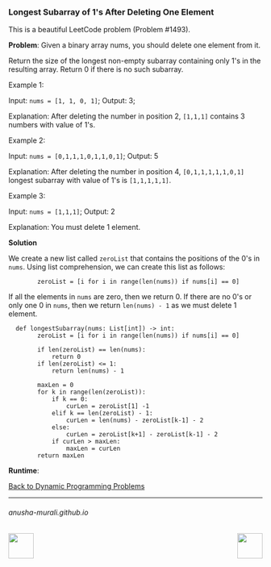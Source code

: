 ### Longest Subarray of 1's After Deleting One Element

This is a beautiful LeetCode problem (Problem #1493).

**Problem**: Given a binary array nums, you should delete one element from it.

Return the size of the longest non-empty subarray containing only 1's in the resulting array. 
Return 0 if there is no such subarray.

Example 1:

Input: `nums = [1, 1, 0, 1]`; Output: 3;

Explanation: After deleting the number in position 2, `[1,1,1]` contains 3 numbers with value of 1's.

Example 2:

Input: `nums = [0,1,1,1,0,1,1,0,1]`; Output: 5

Explanation: After deleting the number in position 4, `[0,1,1,1,1,1,0,1]` longest subarray with value of 1's is `[1,1,1,1,1]`.

Example 3:

Input: `nums = [1,1,1]`; Output: 2

Explanation: You must delete 1 element.

**Solution**

We create a new list called `zeroList` that contains the positions of the 0's in `nums`. Using list comprehension, we can create this list as follows:
```
        zeroList = [i for i in range(len(nums)) if nums[i] == 0]
```
If all the elements in `nums` are zero, then we return 0. If there are no 0's or only one 0 in `nums`, then we return `len(nums) - 1` as we must delete 1 element.




```
  def longestSubarray(nums: List[int]) -> int:
        zeroList = [i for i in range(len(nums)) if nums[i] == 0]

        if len(zeroList) == len(nums):
            return 0
        if len(zeroList) <= 1:
            return len(nums) - 1

        maxLen = 0
        for k in range(len(zeroList)):
            if k == 0:
                curLen = zeroList[1] -1
            elif k == len(zeroList) - 1:
                curLen = len(nums) - zeroList[k-1] - 2
            else:
                curLen = zeroList[k+1] - zeroList[k-1] - 2
            if curLen > maxLen:
                maxLen = curLen
        return maxLen
```

**Runtime**: 

[Back to Dynamic Programming Problems](./problems.md)

* * *
###### anusha-murali.github.io

<img src="https://github.com/anusha-murali/anusha-murali.github.io/assets/111596338/639243aa-2857-4595-a65a-7852762bb002" width="50" height="50" align="left">

[<img src="https://github.com/user-attachments/assets/989cfb30-4fb8-40f8-a812-8a054869aa32" width="50" height="50" align="right">](../index.md)
